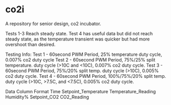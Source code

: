 # co2i
A repository for senior design, co2 incubator.

Tests 1-3 Reach steady state. Test 4 has useful data but did not reach steady state, as the temperature transient was quicker but had more overshoot than desired.

Testing Info:
Test 1 - 60second PWM Period, 25% temperature duty cycle, 0.007% co2 duty cycle
Test 2 - 60second PWM Period, 75%/25% split temperature. duty cycle (>10C and <10C), 0.007% co2 duty cycle.
Test 3 - 60second PWM Period, 75%/20% split temp. duty cycle (>10C), 0.005% co2 duty cycle.
Test 4 - 60second PWM Period, 100%/75%/20% split temp. duty cycle (>10C, >7.5C, and <7.5C), 0.005% co2 duty cycle.

Data Column Format 
Time Setpoint_Temperature Temperature_Reading Humidity% Setpoint_CO2 CO2_Reading
